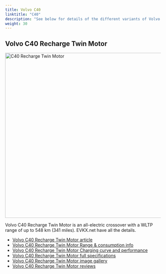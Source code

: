 ```yaml
---
title: Volvo C40
linktitle: "C40"
description: "See below for details of the different variants of Volvo C40"
weight: 30
---
```

## Volvo C40 Recharge Twin Motor

<a href="/models/volvo/c40/c40_recharge_twin_motor/"><img src="https://media.evkx.net/multimedia/models/volvo/c40/C40_recharge_twin_motor/main_1_st.jpg" width="800" height="533" alt="C40 Recharge Twin Motor" ></a>

Volvo C40 Recharge Twin Motor is an all-electric crossover with a WLTP range of up to 548 km (341 miles). EVKX.net have all the details. 

- [Volvo C40 Recharge Twin Motor article](/models/volvo/c40/c40_recharge_twin_motor/)
- [Volvo C40 Recharge Twin Motor Range & consumption info](/models/volvo/c40/c40_recharge_twin_motor/rangeandconsumption)
- [Volvo C40 Recharge Twin Motor Charging curve and performance](/models/volvo/c40/c40_recharge_twin_motor/chargingcurve)
- [Volvo C40 Recharge Twin Motor full specifications](/models/volvo/c40/c40_recharge_twin_motor/specifications)
- [Volvo C40 Recharge Twin Motor image gallery](/models/volvo/c40/c40_recharge_twin_motor/gallery)
- [Volvo C40 Recharge Twin Motor reviews](/models/volvo/c40/c40_recharge_twin_motor/reviews)


